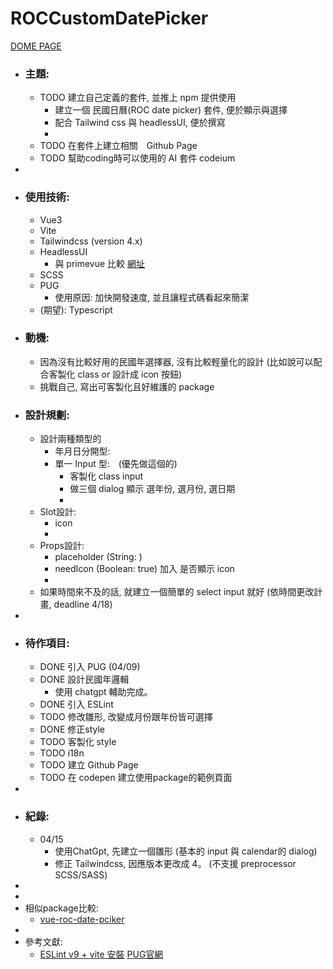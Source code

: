 # ROCCustomDatePicker

[DOME PAGE](https://kangfizz.github.io/custom-roc-date-picker/)

- ### 主題:
	- TODO 建立自己定義的套件, 並推上 npm 提供使用
		- 建立一個 民國日曆(ROC date picker) 套件, 便於顯示與選擇
		- 配合 Tailwind css 與 headlessUI, 便於撰寫
		-
	- TODO 在套件上建立相關　Github Page
	- TODO 幫助coding時可以使用的 AI 套件 codeium
-
- ### 使用技術:
	- Vue3
	- Vite
	- Tailwindcss (version 4.x)
	- HeadlessUI
		- 與 primevue 比較 [網址](https://npm-compare.com/@headlessui/vue,primevue,tailwindcss-primeui)
	- SCSS
	- PUG
		- 使用原因: 加快開發速度, 並且讓程式碼看起來簡潔
	- (期望): Typescript
- ### 動機:
	- 因為沒有比較好用的民國年選擇器, 沒有比較輕量化的設計 (比如說可以配合客製化 class or 設計成 icon 按鈕)
	- 挑戰自己, 寫出可客製化且好維護的 package
- ### 設計規劃:
	- 設計兩種類型的
		- 年月日分開型:
		- 單一 Input 型:　(優先做這個的)
			- 客製化 class input
			- 做三個 dialog 顯示 選年份, 選月份, 選日期
			-
	- Slot設計:
		- icon
		-
	- Props設計:
		- placeholder (String: )
		- needIcon (Boolean: true) 加入 是否顯示 icon
		-
	- 如果時間來不及的話,  就建立一個簡單的 select input 就好 (依時間更改計畫, deadline 4/18)
-
- ### 待作項目:
	- DONE 引入 PUG (04/09)
	- DONE 設計民國年邏輯
		- 使用 chatgpt 輔助完成。
	- DONE 引入 ESLint
	- TODO 修改雛形, 改變成月份跟年份皆可選擇
	- DONE 修正style
	- TODO 客製化 style
	- TODO i18n
	- TODO 建立 Github Page
	- TODO 在 codepen 建立使用package的範例頁面
-
- ### 紀錄:
	- 04/15
		- 使用ChatGpt, 先建立一個雛形 (基本的 input 與 calendar的 dialog)
		- 修正 Tailwindcss, 因應版本更改成 4。 (不支援 preprocessor SCSS/SASS)
-
-
- 相似package比較:
	- [vue-roc-date-pciker](https://github.com/melodiehsu/vue-roc-date-picker?tab=readme-ov-file)
-
- 參考文獻:
	- [ESLint v9 + vite 安裝](https://muki.tw/eslint-format-onsave-in-vscode/)
	  [PUG官網](https://pugjs.org/api/getting-started.html)
